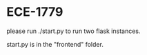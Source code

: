# ECE-1779

please run ./start.py to run two flask instances.

start.py is in the "frontend" folder.